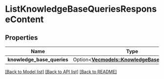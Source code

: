# ListKnowledgeBaseQueriesResponseContent

## Properties

Name | Type | Description | Notes
------------ | ------------- | ------------- | -------------
**knowledge_base_queries** | Option<[**Vec<models::KnowledgeBaseQueryDetail>**](KnowledgeBaseQueryDetail.md)> |  | [optional]

[[Back to Model list]](../README.md#documentation-for-models) [[Back to API list]](../README.md#documentation-for-api-endpoints) [[Back to README]](../README.md)


